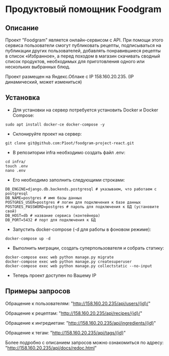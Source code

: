 # Продуктовый помощник Foodgram

## Описание

Проект "Foodgram" является онлайн-сервисом с API. При помощи этого сервиса пользователи смогут публиковать рецепты, подписываться на публикации других пользователей, добавлять понравившиеся рецепты в список «Избранное», а перед походом в магазин скачивать сводный список продуктов, необходимых для приготовления одного или нескольких выбранных блюд.

Проект размещен на Яндекс.Облаке c IP 158.160.20.235.
(IP динамический, может измениться)

## Установка

* Для установки на сервер потребуется установить Docker и Docker Compose:

`sudo apt install docker-ce docker-compose -y`

* Склонируйте проект на сервер:

`git clone git@github.com:P1oot/foodgram-project-react.git`

* В репозитории infra необходимо создать файл .env:
```
cd infra/
touch .env
nano .env
```
* Его необходимо заполнить следующими строками:
```
DB_ENGINE=django.db.backends.postgresql # указываем, что работаем с postgresql
DB_NAME=postgres # имя базы данных
POSTGRES_USER=postgres # логин для подключения к базе данных
POSTGRES_PASSWORD=postgres # пароль для подключения к БД (установите свой)
DB_HOST=db # название сервиса (контейнера)
DB_PORT=5432 # порт для подключения к БД 
```
* Запустить docker-compose (-d для работы в фоновом режиме):

`docker-compose up -d`

* Выполнить миграции, создать суперпользователя и собрать статику:
```
docker-compose exec web python manage.py migrate
docker-compose exec web python manage.py createsuperuser
docker-compose exec web python manage.py collectstatic --no-input
```
* Теперь проект доступен по Вашему IP

## Примеры запросов

Обращение к пользователям: "http://158.160.20.235/api/users/{id}/"

Обращение к рецептам: "http://158.160.20.235/api/recipes/{id}/"

Обращение к ингредиетам: "http://158.160.20.235/api/ingredients/{id}"

Обращение к тегам: "http://158.160.20.235/api/tags/{id}"

Более подробно с описанием запросов можно ознакомиться по адресу: "http://158.160.20.235/api/docs/redoc.html"


